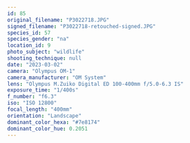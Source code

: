 ```yaml
---
id: 85
original_filename: "P3022718.JPG"
signed_filename: "P3022718-retouched-signed.JPG"
species_id: 57
species_gender: "na"
location_id: 9
photo_subject: "wildlife"
shooting_technique: null
date: "2023-03-02"
camera: "Olympus OM-1"
camera_manufacturer: "OM System"
lens: "Olympus M.Zuiko Digital ED 100-400mm f/5.0-6.3 IS"
exposure_time: "1/400s"
f_number: "f6.3"
iso: "ISO 12800"
focal_length: "400mm"
orientation: "Landscape"
dominant_color_hexa: "#7e8174"
dominant_color_hue: 0.2051
---
```

